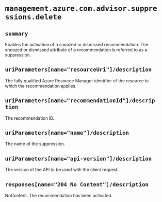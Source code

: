 # `management.azure.com.advisor.suppressions.delete`

## `summary`
Enables the activation of a snoozed or dismissed recommendation. The snoozed or dismissed attribute of a recommendation is referred to as a suppression.

## `uriParameters[name="resourceUri"]/description`
The fully qualified Azure Resource Manager identifier of the resource to which the recommendation applies.

## `uriParameters[name="recommendationId"]/description`
The recommendation ID.

## `uriParameters[name="name"]/description`
The name of the suppression.

## `uriParameters[name="api-version"]/description`
The version of the API to be used with the client request.

## `responses[name="204 No Content"]/description`
NoContent. The recommendation has been activated.


